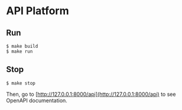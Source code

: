 # API Platform

## Run

```shell-session
$ make build
$ make run
```

## Stop

```shell-session
$ make stop
```

Then, go to [http://127.0.0.1:8000/api](http://127.0.0.1:8000/api) to see OpenAPI documentation.